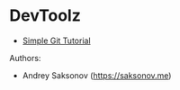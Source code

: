 # DevToolz

* [Simple Git Tutorial](https://devtoolz.github.io/git/_build/html/index.html)

Authors:
* Andrey Saksonov (https://saksonov.me)
